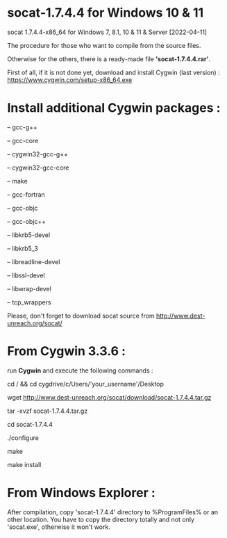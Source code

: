 # socat-1.7.4.4 for Windows 10 & 11
socat 1.7.4.4-x86_64 for Windows 7, 8.1, 10 & 11 & Server
[2022-04-11]

The procedure for those who want to compile from the source files. 

Otherwise for the others, there is a ready-made file **'socat-1.7.4.4.rar'**.

First of all, if it is not done yet, download and install Cygwin (last version) : https://www.cygwin.com/setup-x86_64.exe

Install additional Cygwin packages :
==================================

– gcc-g++

– gcc-core

– cygwin32-gcc-g++

– cygwin32-gcc-core

– make

– gcc-fortran

– gcc-objc

– gcc-objc++

– libkrb5-devel

– libkrb5_3

– libreadline-devel

– libssl-devel

– libwrap-devel

– tcp_wrappers

Please, don't forget to download socat source from http://www.dest-unreach.org/socat/

From Cygwin 3.3.6 : 
=================

run **Cygwin** and execute the following commands : 

cd / &&  cd cygdrive/c/Users/'your_username'/Desktop

wget http://www.dest-unreach.org/socat/download/socat-1.7.4.4.tar.gz

tar -xvzf socat-1.7.4.4.tar.gz

cd socat-1.7.4.4

./configure

make

make install

From Windows Explorer :
=====================
After compilation, copy 'socat-1.7.4.4' directory to %ProgramFiles% or an other location. You have to copy the directory totally and not only 'socat.exe', otherwise it won't work. 
